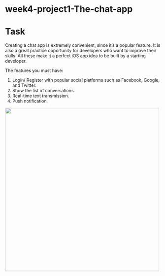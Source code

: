 # week4-project1-The-chat-app

# Task 
Creating a chat app is extremely convenient, since it’s a popular feature. It is also a great practice opportunity for developers who want to improve their skills. All these make it a perfect iOS app idea to be built by a starting developer.

The features you must have:

1. Login/ Register with popular social platforms such as Facebook, Google, and Twitter.
2. Show the list of conversations.
3. Real-time text transmission.
4. Push notification.

<img src="https://user-images.githubusercontent.com/44459664/137600692-8d81a031-9150-4af8-9044-08956950fe6a.png" width="500" height="530"/>  

